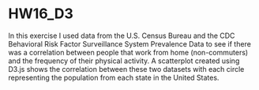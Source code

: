 # HW16_D3
In this exercise I used data from the U.S. Census Bureau and the CDC Behavioral Risk Factor Surveillance System Prevalence Data to see if there was a correlation between people that work from home (non-commuters) and the frequency of their physical activity. A scatterplot created using D3.js shows the correlation between these two datasets with each circle representing the population from each state in the United States.
